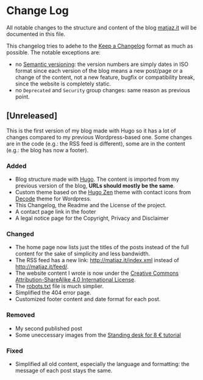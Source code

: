 Change Log
==========

All notable changes to the structure and content of the blog
[matjaz.it](http://matjaz.it/) will be documented in this file.

This changelog tries to adehe to the
[Keep a Changelog](http://keepachangelog.com) format as much as possible. The
notable exceptions are:

- no [Semantic versioning](http://semver.org): the version numbers are simply
  dates in ISO format since each version of the blog means a new post/page or a
  change of the content, not a new feature, bugfix or compatibility break, since
  the website is completely static.
- no `Deprecated` and `Security` group changes: same reason as previous point.


[Unreleased]
------------

This is the first version of my blog made with Hugo so it has a lot of changes
compared to my previous Wordpress-based one. Some changes are in the code (e.g.:
the RSS feed is different), some are in the content (e.g.: the blog has now a
footer).

### Added

- Blog structure made with [Hugo](https://gohugo.io). The content is imported
  from my previous version of the blog, **URLs should mostly be the same**.
- Custom theme based on the [Hugo Zen](https://themes.gohugo.io/hugo-zen/) theme
  with contact icons from [Decode](https://www.machothemes.com/themes/decode/)
  theme for Wordpress.
- This Changelog, the Readme and the License of the project.
- A contact page link in the footer
- A legal notice page for the Copyright, Privacy and Disclaimer


### Changed

- The home page now lists just the titles of the posts instead of the full
  content for the sake of simplicity and less bandwidth.
- The RSS feed has a new link: <http://matjaz.it/index.xml> instead of
  <http://matjaz.it/feed/>.
- The website content I wrote is now under the
  [Creative Commons Attribution-ShareAlike 4.0 International License](https://creativecommons.org/licenses/by-sa/4.0/).
- The [robots.txt](http://matjaz.it/robots.txt) file is much simplier.
- Simplified the 404 error page.
- Customized footer content and date format for each post.


### Removed

- My second published post
- Some uneccessary images from the
  [Standing desk for 8 € tutorial](http://matjaz.it/diy-standing-desk-for-8-euro/)


### Fixed

- Simplified all old content, especially the language and formatting: the
  message of each post stays the same.
